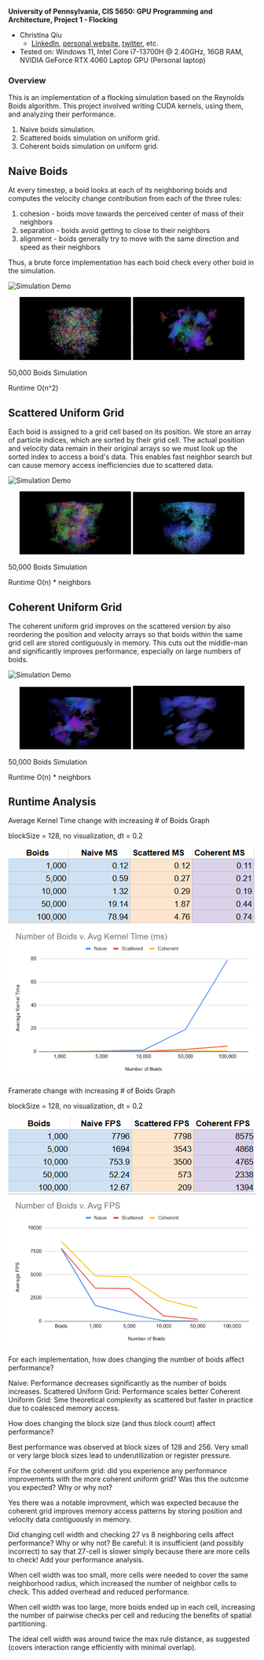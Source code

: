 **University of Pennsylvania, CIS 5650: GPU Programming and Architecture,
Project 1 - Flocking**

* Christina Qiu
  * [LinkedIn](https://www.linkedin.com/in/christina-qiu-6094301b6/), [personal website](https://christinaqiu3.github.io/), [twitter](), etc.
* Tested on: Windows 11, Intel Core i7-13700H @ 2.40GHz, 16GB RAM, NVIDIA GeForce RTX 4060 Laptop GPU (Personal laptop)

### Overview

This is an implementation of a flocking simulation based on the Reynolds Boids algorithm. This project involved writing CUDA kernels, using them, and analyzing their performance. 

1. Naive boids simulation.
2. Scattered boids simulation on uniform grid.
3. Coherent boids simulation on uniform grid.

## Naive Boids

At every timestep, a boid looks at each of its neighboring boids and computes the velocity change contribution from each of the three rules:

1. cohesion - boids move towards the perceived center of mass of their neighbors
2. separation - boids avoid getting to close to their neighbors
3. alignment - boids generally try to move with the same direction and speed as their neighbors

Thus, a brute force implementation has each boid check every other boid in the simulation.

![Simulation Demo](images/hw_1_100.gif)

<p align="center">
  <img src="images/100_1.png" alt="Before" width="45%">
  <img src="images/100_2.png" alt="After" width="45%">
</p>

50,000 Boids Simulation

Runtime O(n^2)

## Scattered Uniform Grid

Each boid is assigned to a grid cell based on its position. We store an array of particle indices, which are sorted by their grid cell. The actual position and velocity data remain in their original arrays so we must look up the sorted index to access a boid's data. This enables fast neighbor search but can cause memory access inefficiencies due to scattered data.

![Simulation Demo](images/hw_1_110.gif)

<p align="center">
  <img src="images/110_1.png" alt="Before" width="45%">
  <img src="images/110_2.png" alt="After" width="45%">
</p>

50,000 Boids Simulation

Runtime O(n) * neighbors

## Coherent Uniform Grid

The coherent uniform grid improves on the scattered version by also reordering the position and velocity arrays so that boids within the same grid cell are stored contiguously in memory. This cuts out the middle-man and significantly improves performance, especially on large numbers of boids.

![Simulation Demo](images/hw_1_111.gif)

<p align="center">
  <img src="images/111_1.png" alt="Before" width="45%">
  <img src="images/111_2.png" alt="After" width="45%">
</p>

50,000 Boids Simulation

Runtime O(n) * neighbors

## Runtime Analysis

Average Kernel Time change with increasing # of Boids Graph

blockSize = 128, no visualization, dt = 0.2

![Data](images/graph1_t.png)
![Graph](images/graph1_v.png)


Framerate change with increasing # of Boids Graph

blockSize = 128, no visualization, dt = 0.2

![Data](images/graph2_t.png)
![Graph](images/graph2_v.png)

For each implementation, how does changing the number of boids affect performance? 

Naive: Performance decreases significantly as the number of boids increases.
Scattered Uniform Grid: Performance scales better
Coherent Uniform Grid: Sme theoretical complexity as scattered but faster in practice due to coalesced memory access.


How does changing the block size (and thus block count) affect performance?

Best performance was observed at block sizes of 128 and 256. Very small or very large block sizes lead to underutilization or register pressure.


For the coherent uniform grid: did you experience any performance improvements with the more coherent uniform grid? Was this the outcome you expected? Why or why not? 

Yes there was a notable improvment, which was expected because the coherent grid improves memory access patterns by storing position and velocity data contiguously in memory.


Did changing cell width and checking 27 vs 8 neighboring cells affect performance? Why or why not? Be careful: it is insufficient (and possibly incorrect) to say that 27-cell is slower simply because there are more cells to check! Add your performance analysis. 

When cell width was too small, more cells were needed to cover the same neighborhood radius, which increased the number of neighbor cells to check. This added overhead and reduced performance.

When cell width was too large, more boids ended up in each cell, increasing the number of pairwise checks per cell and reducing the benefits of spatial partitioning.

The ideal cell width was around twice the max rule distance, as suggested (covers interaction range efficiently with minimal overlap).